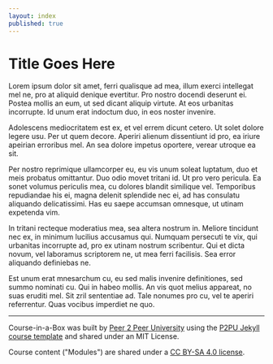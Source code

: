 ```yaml
---
layout: index
published: true
---
```


# Title Goes Here
Lorem ipsum dolor sit amet, ferri qualisque ad mea, illum exerci intellegat mel ne, pro at aliquid denique evertitur. Pro nostro docendi deserunt ei. Postea mollis an eum, ut sed dicant aliquip virtute. At eos urbanitas incorrupte. Id unum erat indoctum duo, in eos noster invenire.

Adolescens mediocritatem est ex, et vel errem dicunt cetero. Ut solet dolore legere usu. Per ut quem decore. Aperiri alienum dissentiunt id pro, ea iriure apeirian erroribus mel. An sea dolore impetus oportere, verear utroque ea sit.

Per nostro reprimique ullamcorper eu, eu vis unum soleat luptatum, duo et meis probatus omittantur. Duo odio movet tritani id. Ut pro vero pericula. Ea sonet volumus periculis mea, cu dolores blandit similique vel. Temporibus repudiandae his ei, magna delenit splendide nec ei, ad has consulatu aliquando delicatissimi. Has eu saepe accumsan omnesque, ut utinam expetenda vim.

In tritani recteque moderatius mea, sea altera nostrum in. Meliore tincidunt nec ex, in minimum lucilius accusamus qui. Numquam persecuti te vix, qui urbanitas incorrupte ad, pro ex utinam nostrum scribentur. Qui et dicta novum, vel laboramus scriptorem ne, ut mea ferri facilisis. Sea error aliquando definiebas ne.

Est unum erat mnesarchum cu, eu sed malis invenire definitiones, sed summo nominati cu. Qui in habeo mollis. An vis quot melius appareat, no suas eruditi mel. Sit zril sententiae ad. Tale nonumes pro cu, vel te aperiri referrentur. Quas vocibus imperdiet ne quo.

---
Course-in-a-Box was built by [Peer 2 Peer University](https://www.p2pu.org) using the [P2PU Jekyll course template](https://github.com/p2pu/jekyll-course-template) and shared under an MIT License.

Course content ("Modules") are shared under a [CC BY-SA 4.0 license](https://creativecommons.org/licenses/by-sa/4.0/).
